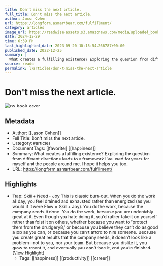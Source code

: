 ```yaml
---
title: Don't miss the next article.
full_title: Don't miss the next article.
author: Jason Cohen
url: https://longform.asmartbear.com/fulfillment/
category: articles
image_url: https://readwise-assets.s3.amazonaws.com/media/uploaded_book_covers/profile_276497/thumbnail-1200w.png
date: 2024-12-29
time: 6:39 PM
last_highlighted_date: 2023-09-20 10:15:54.266787+00:00
published_date: 2022-12-25
summary: |
  What creates a fulfilling existence? Exploring the question from different directions leads to a framework I’ve used for years for myself and the people around me. I hope it helps you too.
source: reader
permalink: l/articles/don-t-miss-the-next-article
---
```

# Don't miss the next article.

![rw-book-cover](https://readwise-assets.s3.amazonaws.com/media/uploaded_book_covers/profile_276497/thumbnail-1200w.png)

## Metadata
- Author: [[Jason Cohen]]
- Full Title: Don't miss the next article.
- Category: #articles
- Document Tags: [[favorite]] [[happiness]] 
- Summary: What creates a fulfilling existence? Exploring the question from different directions leads to a framework I’ve used for years for myself and the people around me. I hope it helps you too.
- URL: https://longform.asmartbear.com/fulfillment/

## Highlights
- Trap: Skill + Need - Joy
  This is classic burn-out. When you do the work all day, you feel drained and exhausted rather than energized (as you would if it were Flow = Skill + Joy). You do the work, because the company needs it done. You do the work, because you are undeniably great at it. Even though you hate doing it, you’d rather take it on yourself rather than foist it on others, whether because you want to “protect them from the drudgery8,” or because you believe they can’t do as good a job as you can, or because you can’t afford to hire someone. Because you create great results that the company needs, it doesn’t look like a problem—not to you, nor your team. But because you dislike it, you grow to resent it, and eventually you can’t face it, and you’re finished. ([View Highlight](https://read.readwise.io/read/01has1dkjq10gkjkvef2atta3z))
    - Tags: [[happiness]] [[productivity]] [[career]] 


